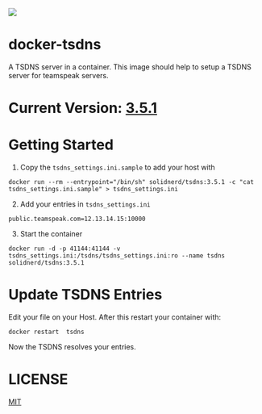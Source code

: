 [![](https://images.microbadger.com/badges/image/solidnerd/tsdns.svg)](http://microbadger.com/images/solidnerd/tsdns "Get your own image badge on microbadger.com")

docker-tsdns
============

A TSDNS server in a container. This image should help to setup a TSDNS server for teamspeak servers.

# Current Version: [3.5.1](https://github.com/SolidNerd/docker-tsdns/blob/master/Dockerfile)

# Getting Started

1. Copy the `tsdns_settings.ini.sample` to add your host with
```
docker run --rm --entrypoint="/bin/sh" solidnerd/tsdns:3.5.1 -c "cat tsdns_settings.ini.sample" > tsdns_settings.ini
```
2. Add your entries in `tsdns_settings.ini`
```
public.teamspeak.com=12.13.14.15:10000
```

3. Start the container
```
docker run -d -p 41144:41144 -v tsdns_settings.ini:/tsdns/tsdns_settings.ini:ro --name tsdns solidnerd/tsdns:3.5.1
```

# Update TSDNS Entries
Edit your file on your Host.
After this restart your container with:
```
docker restart  tsdns
```
Now the TSDNS resolves your entries.

# LICENSE
[MIT](https://github.com/SolidNerd/docker-tsdns/blob/master/LICENSE)
